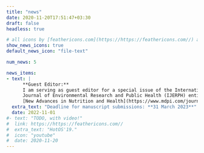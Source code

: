 ```yaml
---
title: "news"
date: 2020-11-20T17:51:47+03:30
draft: false
headless: true

# all icons by [feathericons.com](https://https://feathericons.com//) are supported
show_news_icons: true
default_news_icon: "file-text"

num_news: 5

news_items:
- text: |
      **Guest Editor:**
      I am serving as guest editor for a special issue of the International
      Journal of Environmental Research and Public Health (IJERPH) entitled
      [New Advances in Nutrition and Health](https://www.mdpi.com/journal/ijerph/special_issues/advances_nutrition_health).
  extra_text: "Deadline for manuscript submissions: **31 March 2023**"
  date: 2022-11-01
#- text: "TODO, with video!"
#  link: https://https://feathericons.com//
#  extra_text: "HotOS'19."
#  icon: "youtube"
#  date: 2020-11-20
---
```

